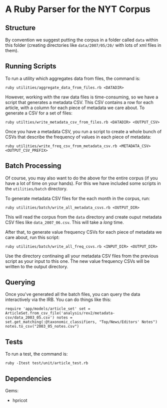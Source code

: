
A Ruby Parser for the NYT Corpus
================================

Structure
---------

By convention we suggest putting the corpus in a folder called `data`
within this folder (creating directories like `data/2007/05/20/` with
lots of xml files in them).

Running Scripts
---------------

To run a utility which aggregates data from files, the command is:

`ruby utilities/aggregate_data_from_files.rb <DATADIR>`

However, working with the raw data files is time-consuming, so we have a 
script that generates a metadata CSV.  This CSV contains a row for 
each article, with a column for each piece of metadata we care 
about.  To generate a CSV for a set of files:

`ruby utilties/write_metadata_csv_from_files.rb <DATADIR> <OUTPUT_CSV>`

Once you have a metadata CSV, you run a script to create a whole 
bunch of CSVs that describe the frequency of values in each piece 
of metadata:

`ruby utilities/write_freq_csv_from_metadata_csv.rb <METADATA_CSV> <OUTPUT_CSV_PREFIX>`

Batch Processing
----------------

Of course, you may also want to do the above for the entire corpus
(if you have a lot of time on your hands).  For this we have included 
some scripts in the `utilities/batch` directory.

To generate metadata CSV files for the each month in the corpus, run:

`ruby utilities/batch/write_all_metadata_csvs.rb <OUTPUT_DIR>`

This will read the corpus from the `data` directory and create ouput 
metadata CSV files like `data_2007_06.csv`.  This will take a *long*
time.

After that, to generate value frequency CSVs for each piece of metadata we care 
about, run this script:

`ruby utilities/batch/write_all_freq_csvs.rb <INPUT_DIR> <OUTPUT_DIR>`

Use the directory continaing all your metadata CSV files from the previous 
script as your input to this one. The new value frequency CSVs will be written
to the output directory.

Querying
-------

Once you've generated all the batch files, you can query the data interactively
via the IRB.  You can do things like this:

`
require 'app/models/article_set'
set = ArticleSet.from_csv_file('analysis/rev2/metadata-csv/data_2003_05.csv')
notes = set.get_matching(:@taxonomic_classifiers, "Top/News/Editors' Notes")
notes.to_csv("2003_05_notes.csv")
`


Tests
-----

To run a test, the command is:

`ruby -Itest test/unit/article_test.rb`


Dependencies
------------

Gems:
- hpricot
